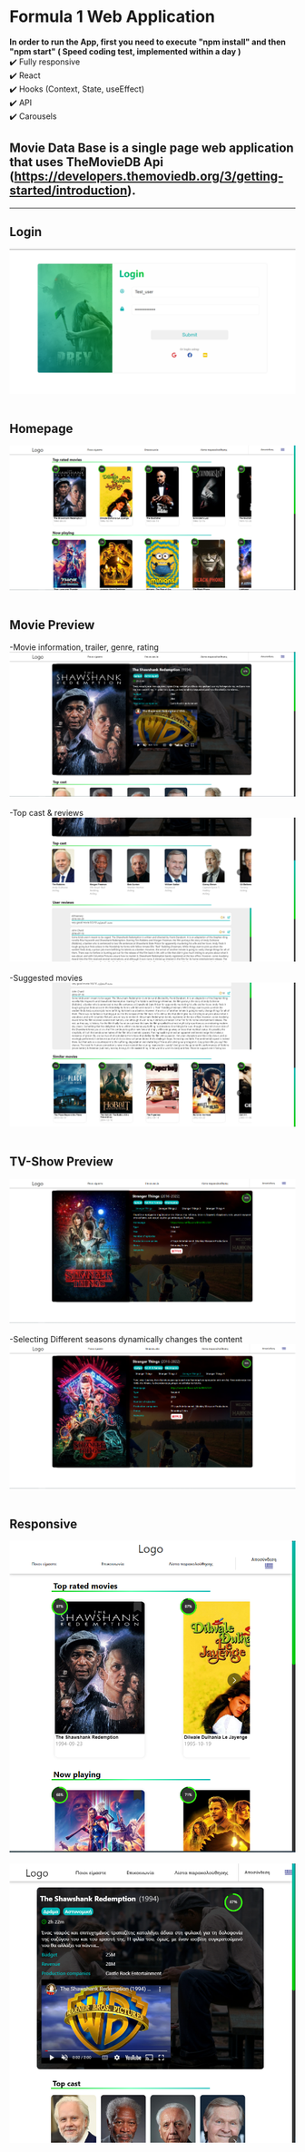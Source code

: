 # Formula 1 Web Application
<b> In order to run the App, first you need to execute "npm install" and then "npm start" ( Speed coding test, implemented within a day ) </b> <br/>
✔️ Fully responsive <br/>
✔️ React <br/>
✔️ Hooks (Context, State, useEffect) <br/>
✔️ API <br/>
✔️ Carousels <br/>
## Movie Data Base is a single page web application that uses <b>TheMovieDB Api</b> (https://developers.themoviedb.org/3/getting-started/introduction). <br/>
<hr>


## Login
<img src="screenshots/login.png"><br/><br/>
## Homepage

<img src="screenshots/index.png"><br/><br/>
## Movie Preview
-Movie information, trailer, genre, rating
<img src="screenshots/movie_preview1.png"><br/><br/>
-Top cast & reviews
<img src="screenshots/movie_preview2.png"><br/><br/>
-Suggested movies
<img src="screenshots/movie_preview3.png"><br/><br/>
## TV-Show Preview
<img src="screenshots/tvShow_preview1.png"><br/><br/>
-Selecting Different seasons dynamically changes the content
<img src="screenshots/tvShow_preview2.png"><br/><br/>
## Responsive
<img src="screenshots/index_responsive.png"><br/><br/>
<img src="screenshots/movie_preview1_responsive.png"><br/><br/>
